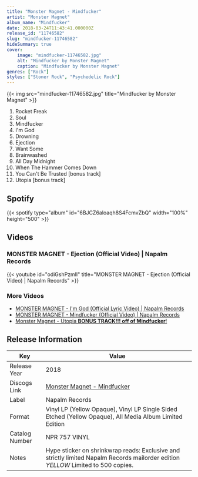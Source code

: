 ```yaml
---
title: "Monster Magnet - Mindfucker"
artist: "Monster Magnet"
album_name: "Mindfucker"
date: 2018-03-24T11:43:41.000000Z
release_id: "11746582"
slug: "mindfucker-11746582"
hideSummary: true
cover:
    image: "mindfucker-11746582.jpg"
    alt: "Mindfucker by Monster Magnet"
    caption: "Mindfucker by Monster Magnet"
genres: ["Rock"]
styles: ["Stoner Rock", "Psychedelic Rock"]
---
```


{{< img src="mindfucker-11746582.jpg" title="Mindfucker by Monster Magnet" >}}

<!-- section break -->

1. Rocket Freak
2. Soul
3. Mindfucker
4. I'm God
5. Drowning
6. Ejection
7. Want Some
8. Brainwashed
9. All Day Midnight
10. When The Hammer Comes Down
11. You Can't Be Trusted [bonus track]
12. Utopia [bonus track]

<!-- section break -->


## Spotify
{{< spotify type="album" id="6BJCZ6aloaqh8S4FcmvZbQ" width="100%" height="500" >}}



## Videos
### MONSTER MAGNET - Ejection (Official Video) | Napalm Records
{{< youtube id="odiGshPzmlI" title="MONSTER MAGNET - Ejection (Official Video) | Napalm Records" >}}<br>

### More Videos

- [MONSTER MAGNET - I'm God (Official Lyric Video) | Napalm Records](https://www.youtube.com/watch?v=jxvU7o_PSWk)
- [MONSTER MAGNET - Mindfucker (Official Video) | Napalm Records](https://www.youtube.com/watch?v=tsvvS142wWg)
- [Monster Magnet - Utopia **BONUS TRACK!!! off of Mindfucker**!](https://www.youtube.com/watch?v=M4DKRUQmVvY)


## Release Information
|  Key           | Value                                                |
| ---------------| ---------------------------------------------------- |
| Release Year   | 2018                                   |
| Discogs Link   | [Monster Magnet - Mindfucker](https://www.discogs.com/release/11746582-Monster-Magnet-Mindfucker) |
| Label          | Napalm Records |
| Format         | Vinyl LP (Yellow Opaque), Vinyl LP Single Sided Etched (Yellow Opaque), All Media Album Limited Edition |
| Catalog Number | NPR 757 VINYL |
| Notes | Hype sticker on shrinkwrap reads: Exclusive and strictly limited Napalm Records mailorder edition *YELLOW*  Limited to 500 copies. |